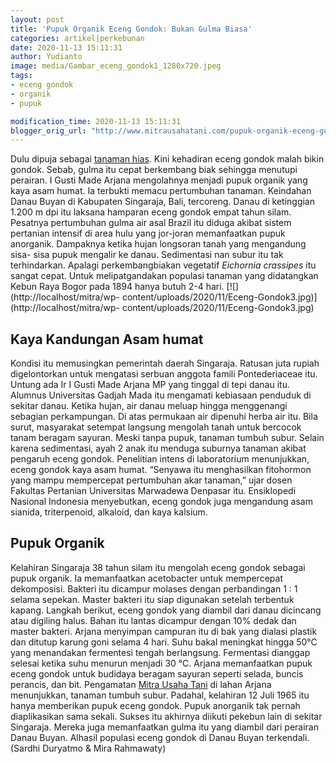 ```yaml
---
layout: post
title: 'Pupuk Organik Eceng Gondok: Bukan Gulma Biasa'
categories: artikel|perkebunan
date: 2020-11-13 15:11:31
author: Yudianto
image: media/Gambar_eceng_gondok1_1280x720.jpeg
tags:
- eceng gondok
- organik
- pupuk

modification_time: 2020-11-13 15:11:31
blogger_orig_url: "http://www.mitrausahatani.com/pupuk-organik-eceng-gondok-bukan.html"
---
```


Dulu dipuja sebagai [tanaman hias](https://www.mitrausahatani.com/tanaman-hias
"tanaman hias"). Kini kehadiran eceng gondok malah bikin gondok. Sebab, gulma
itu cepat berkembang biak sehingga menutupi perairan. I Gusti Made Arjana
mengolahnya menjadi pupuk organik yang kaya asam humat. Ia terbukti memacu
pertumbuhan tanaman. Keindahan Danau Buyan di Kabupaten Singaraja, Bali,
tercoreng. Danau di ketinggian 1.200 m dpi itu laksana hamparan eceng gondok
empat tahun silam. Pesatnya pertumbuhan gulma air asal Brazil itu diduga
akibat sistem pertanian intensif di area hulu yang jor-joran memanfaatkan
pupuk anorganik. Dampaknya ketika hujan longsoran tanah yang mengandung sisa-
sisa pupuk mengalir ke danau. Sedimentasi nan subur itu tak terhindarkan.
Apalagi perkembangbiakan vegetatif _Eichornia crassipes_ itu sangat cepat.
Untuk melipatgandakan populasi tanaman yang didatangkan Kebun Raya Bogor pada
1894 hanya butuh 2-4 hari. [![](http://localhost/mitra/wp-
content/uploads/2020/11/Eceng-Gondok3.jpg)](http://localhost/mitra/wp-
content/uploads/2020/11/Eceng-Gondok3.jpg)

## Kaya Kandungan Asam humat

Kondisi itu memusingkan pemerintah daerah Singaraja. Ratusan juta rupiah
digelontorkan untuk mengatasi serbuan anggota famili Pontederiaceae itu.
Untung ada Ir I Gusti Made Arjana MP yang tinggal di tepi danau itu. Alumnus
Universitas Gadjah Mada itu mengamati kebiasaan penduduk di sekitar danau.
Ketika hujan, air danau meluap hingga menggenangi sebagian perkampungan. Di
atas permukaan air dipenuhi herba air itu. Bila surut, masyarakat setempat
langsung mengolah tanah untuk bercocok tanam beragam sayuran. Meski tanpa
pupuk, tanaman tumbuh subur. Selain karena sedimentasi, ayah 2 anak itu
menduga suburnya tanaman akibat pengaruh eceng gondok. Penelitian intens di
laboratorium menunjukkan, eceng gondok kaya asam humat. “Senyawa itu
menghasilkan fitohormon yang mampu mempercepat pertumbuhan akar tanaman,” ujar
dosen Fakultas Pertanian Universitas Marwadewa Denpasar itu. Ensiklopedi
Nasional Indonesia menyebutkan, eceng gondok juga mengandung asam sianida,
triterpenoid, alkaloid, dan kaya kalsium.

## Pupuk Organik

Kelahiran Singaraja 38 tahun silam itu mengolah eceng gondok sebagai pupuk
organik. Ia memanfaatkan acetobacter untuk mempercepat dekomposisi. Bakteri
itu dicampur molases dengan perbandingan 1 : 1 selama sepekan. Master bakteri
itu siap digunakan setelah terbentuk kapang. Langkah berikut, eceng gondok
yang diambil dari danau dicincang atau digiling halus. Bahan itu lantas
dicampur dengan 10% dedak dan master bakteri. Arjana menyimpan campuran itu di
bak yang dialasi plastik dan ditutup karung goni selama 4 hari. Suhu bakal
meningkat hingga 50°C yang menandakan fermentesi tengah berlangsung.
Fermentasi dianggap selesai ketika suhu menurun menjadi 30 °C. Arjana
memanfaatkan pupuk eceng gondok untuk budidaya beragam sayuran seperti selada,
buncis perancis, dan bit. Pengamatan [Mitra Usaha
Tani](https://www.mitrausahatani.com) di lahan Arjana menunjukkan, tanaman tumbuh
subur. Padahal, kelahiran 12 Juli 1965 itu hanya memberikan pupuk eceng
gondok. Pupuk anorganik tak pernah diaplikasikan sama sekali. Sukses itu
akhirnya diikuti pekebun lain di sekitar Singaraja. Mereka juga memanfaatkan
gulma itu yang diambil dari perairan Danau Buyan. Alhasil populasi eceng
gondok di Danau Buyan terkendali. (Sardhi Duryatmo & Mira Rahmawaty)


